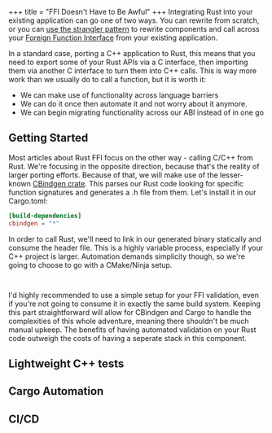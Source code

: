 +++
title = "FFI Doesn't Have to Be Awful" 
+++
Integrating Rust into your existing application can go one of two ways.  You can rewrite from scratch, or you can [use the strangler pattern](https://docs.microsoft.com/en-us/azure/architecture/patterns/strangler) to rewrite components and call across your [Foreign Function Interface](https://en.wikipedia.org/wiki/Foreign_function_interface) from your existing application.

In a standard case, porting a C++ application to Rust, this means that you need to export some of your Rust APIs via a C interface, then importing them via another C interface to turn them into C++ calls.  This is way more work than we usually do to call a function, but it is worth it:
- We can make use of functionality across language barriers
- We can do it once then automate it and not worry about it anymore.
- We can begin migrating functionality across our ABI instead of in one go

## Getting Started

Most articles about Rust FFI focus on the other way - calling C/C++ from Rust.  We're focusing in the opposite direction, because that's the reality of larger porting efforts.  Because of that, we will make use of the lesser-known [CBindgen crate](https://github.com/eqrion/cbindgen).  This parses our Rust code looking for specific function signatures and generates a .h file from them.  Let's install it in our Cargo.toml:

```toml
[build-dependencies]
cbindgen = "*"
```

In order to call Rust, we'll need to link in our generated binary statically and consume the header file.  This is a highly variable process, especially if your C++ project is larger.  Automation demands simplicity though, so we're going to choose to go with a CMake/Ninja setup.  


```CMake

```

```build.sh
```

I'd highly recommended to use a simple setup for your FFI validation, even if you're not going to consume it in exactly the same build system.  Keeping this part straightforward will allow for CBindgen and Cargo to handle the complexities of this whole adventure, meaning there shouldn't be much manual upkeep.  The benefits of having automated validation on your Rust code outweigh the costs of having a seperate stack in this component.

## Lightweight C++ tests

## Cargo Automation

## CI/CD

